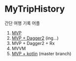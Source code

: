 # MyTripHistory

간단 여행 기록 어플

1. [MVP](https://github.com/pmpmopm1/MyTripHistory_Android/tree/mvp)
2. [MVP + Dagger2](https://github.com/pmpmopm1/MyTripHistory_Android/tree/mvp_dagger2) (ing...)
3. MVP + Dagger2 + Rx
4. MVVM
5. [MVP + kotlin](https://github.com/pmpmopm1/MyTripHistory_Android/tree/MVP_kotlin) (master branch)


